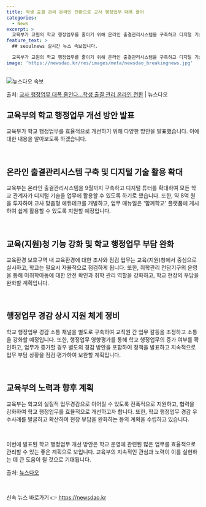 ```yaml
---
title: 학생 출결 관리 온라인 전환으로 교사 행정업무 대폭 줄어
categories:
  - News
excerpt: >
  교육부가 교원의 학교 행정업무를 줄이기 위해 온라인 출결관리시스템을 구축하고 디지털 기술을 업무에 활용할 수…
feature_text: >
  ## seoulnews 실시간 뉴스 속보입니다.

  교육부가 교원의 학교 행정업무를 줄이기 위해 온라인 출결관리시스템을 구축하고 디지털 기술을 업무에 활용할 수…
image: 'https://newsdao.kr/res/images/meta/newsdao_breakingnews.jpg'
---
```


![뉴스다오 속보](https://newsdao.kr/res/images/meta/newsdao_breakingnews.jpg)

<p>출처: <a href="https://newsdao.kr/3887" rel="dofollow">교사 행정업무 대폭 줄인다…학생 출결 관리 온라인 전환</a> | 뉴스다오</p>

<h2 data-ke-size="size26">교육부의 학교 행정업무 개선 방안 발표</h2>
교육부가 학교 행정업무를 효율적으로 개선하기 위해 다양한 방안을 발표했습니다. 이에 대한 내용을 알아보도록 하겠습니다.

<p data-ke-size="size16">&nbsp;</p>

<h2 data-ke-size="size24">온라인 출결관리시스템 구축 및 디지털 기술 활용 확대</h2>
교육부는 온라인 출결관리시스템을 9월까지 구축하고 디지털 튜터를 확대하여 모든 학교 관계자가 디지털 기술을 업무에 활용할 수 있도록 하기로 했습니다. 또한, 약 8억 원을 투자하여 교사 맞춤형 에듀테크를 개발하고, 업무 매뉴얼은 '함께학교' 플랫폼에 게시하여 쉽게 활용할 수 있도록 지원할 예정입니다.

<p data-ke-size="size16">&nbsp;</p>

<h2 data-ke-size="size24">교육(지원)청 기능 강화 및 학교 행정업무 부담 완화</h2>
교육환경 보호구역 내 교육환경에 대한 조사와 점검 업무는 교육(지원)청에서 중심으로 실시하고, 학교는 필요시 자율적으로 점검하게 됩니다. 또한, 취학관리 전담기구의 운영을 통해 미취학아동에 대한 안전 확인과 취학 관리 역할을 강화하고, 학교 현장의 부담을 완화할 계획입니다.

<p data-ke-size="size16">&nbsp;</p>

<h2 data-ke-size="size24">행정업무 경감 상시 지원 체계 정비</h2>
학교 행정업무 경감 소통 채널을 별도로 구축하여 교직원 간 업무 갈등을 조정하고 소통을 강화할 예정입니다. 또한, 행정업무 영향평가를 통해 학교 행정업무의 증가 여부를 확인하고, 업무가 증가할 경우 별도의 경감 방안을 포함하여 정책을 발표하고 지속적으로 업무 부담 상황을 점검·평가하여 보완할 계획입니다.

<p data-ke-size="size16">&nbsp;</p>

<h2 data-ke-size="size24">교육부의 노력과 향후 계획</h2>
교육부는 학교의 실질적 업무경감으로 이어질 수 있도록 전폭적으로 지원하고, 협력을 강화하여 학교 행정업무를 효율적으로 개선하고자 합니다. 또한, 학교 행정업무 경감 우수사례를 발굴하고 확산하여 현장 부담을 완화하는 등의 계획을 수립하고 있습니다.

<p data-ke-size="size16">&nbsp;</p>

이번에 발표된 학교 행정업무 개선 방안은 학교 운영에 관련된 많은 업무를 효율적으로 관리할 수 있는 좋은 계획으로 보입니다. 교육부의 지속적인 관심과 노력이 이를 실현하는 데 큰 도움이 될 것으로 기대됩니다.

출처: [뉴스다오](https://newsdao.kr/3887)

<p data-ke-size="size16">&nbsp;</p> 

신속 뉴스 바로가기 👉 <a href="https://newsdao.kr" rel="dofollow">https://newsdao.kr</a>


